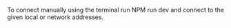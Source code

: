 To connect manually using the terminal run NPM run dev and connect to the given local or network addresses.